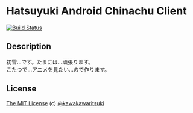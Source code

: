 # Hatsuyuki Android Chinachu Client

[![Build Status](https://travis-ci.org/Hatsuyuki-Project/Hatsuyuki-Android-Chinachu-Client.svg?branch=master)](https://travis-ci.org/Hatsuyuki-Project/Hatsuyuki-Android-Chinachu-Client)

## Description
初雪...です。たまには...頑張ります。   
こたつで...アニメを見たい...ので作ります。   

## License
[The MIT License](http://kawakawaritsuki.mit-license.org) (c) [@kawakawaritsuki](https://github.com/kawakawaritsuki)
